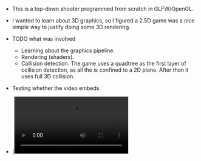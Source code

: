 - This is a top-down shooter programmed from scratch in GLFW/OpenGL.
- I wanted to learn about 3D graphics, so I figured a 2.5D game was a nice simple way to justify doing some 3D rendering.
- TODO what was involved
	- Learning about the graphics pipeline.
	- Rendering (shaders).
	- Collision detection. The game uses a quadtree as the first layer of collision detection, as all the is confined to a 2D plane. After than it uses full 3D collision.
	
	
- Testing whether the video embeds.
-  [![Gameplay Footage](https://github.com/john-on-git/openglasteroids/blob/master/OpenGLSpaceGame/Docs/spacegameplay.mp4)
